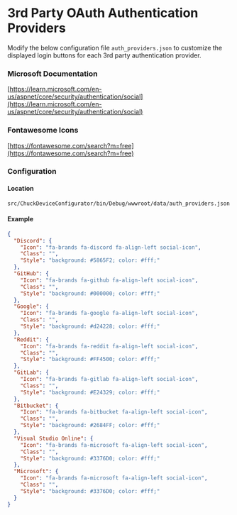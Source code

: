 # 3rd Party OAuth Authentication Providers  

Modify the below configuration file `auth_providers.json` to customize the displayed login buttons for each 3rd party authentication provider.  

### Microsoft Documentation  
[https://learn.microsoft.com/en-us/aspnet/core/security/authentication/social](https://learn.microsoft.com/en-us/aspnet/core/security/authentication/social)  

### Fontawesome Icons  
[https://fontawesome.com/search?m=free](https://fontawesome.com/search?m=free)  

### Configuration  

#### Location  
`src/ChuckDeviceConfigurator/bin/Debug/wwwroot/data/auth_providers.json`  

#### Example  
```json
{
  "Discord": {
    "Icon": "fa-brands fa-discord fa-align-left social-icon",
    "Class": "",
    "Style": "background: #5865F2; color: #fff;"
  },
  "GitHub": {
    "Icon": "fa-brands fa-github fa-align-left social-icon",
    "Class": "",
    "Style": "background: #000000; color: #fff;"
  },
  "Google": {
    "Icon": "fa-brands fa-google fa-align-left social-icon",
    "Class": "",
    "Style": "background: #d24228; color: #fff;"
  },
  "Reddit": {
    "Icon": "fa-brands fa-reddit fa-align-left social-icon",
    "Class": "",
    "Style": "background: #FF4500; color: #fff;"
  },
  "GitLab": {
    "Icon": "fa-brands fa-gitlab fa-align-left social-icon",
    "Class": "",
    "Style": "background: #E24329; color: #fff;"
  },
  "Bitbucket": {
    "Icon": "fa-brands fa-bitbucket fa-align-left social-icon",
    "Class": "",
    "Style": "background: #2684FF; color: #fff;"
  },
  "Visual Studio Online": {
    "Icon": "fa-brands fa-microsoft fa-align-left social-icon",
    "Class": "",
    "Style": "background: #3376D0; color: #fff;"
  },
  "Microsoft": {
    "Icon": "fa-brands fa-microsoft fa-align-left social-icon",
    "Class": "",
    "Style": "background: #3376D0; color: #fff;"
  }
}
```